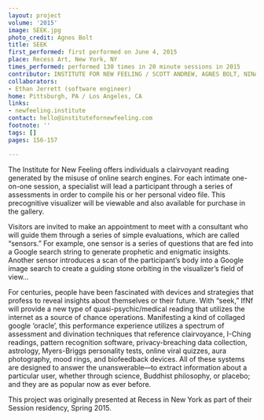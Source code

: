 ```yaml
---
layout: project
volume: '2015'
image: SEEK.jpg
photo_credit: Agnes Bolt
title: SEEK
first_performed: first performed on June 4, 2015
place: Recess Art, New York, NY
times_performed: performed 130 times in 20 minute sessions in 2015
contributor: INSTITUTE FOR NEW FEELING / SCOTT ANDREW, AGNES BOLT, NINA SARNELLE
collaborators:
- Ethan Jerrett (software engineer)
home: Pittsburgh, PA / Los Angeles, CA
links:
- newfeeling.institute
contact: hello@institutefornewfeeling.com
footnote: ''
tags: []
pages: 156-157

---
```


The Institute for New Feeling offers individuals a clairvoyant reading generated by the misuse of online search engines. For each intimate one-on-one session, a specialist will lead a participant through a series of assessments in order to compile his or her personal video file. This precognitive visualizer will be viewable and also available for purchase in the gallery.

Visitors are invited to make an appointment to meet with a consultant who will guide them through a series of simple evaluations, which are called “sensors.” For example, one sensor is a series of questions that are fed into a Google search string to generate prophetic and enigmatic insights. Another sensor introduces a scan of the participant’s body into a Google image search to create a guiding stone orbiting in the visualizer’s field of view…

For centuries, people have been fascinated with devices and strategies that profess to reveal insights about themselves or their future. With “seek,” IfNf will provide a new type of quasi-psychic/medical reading that utilizes the internet as a source of chance operations. Manifesting a kind of collaged google ‘oracle’, this performance experience utilizes a spectrum of assessment and divination techniques that reference clairvoyance, I-Ching readings, pattern recognition software, privacy-breaching data collection, astrology, Myers-Briggs personality tests, online viral quizzes, aura photography, mood rings, and biofeedback devices. All of these systems are designed to answer the unanswerable—to extract information about a particular user, whether through science, Buddhist philosophy, or placebo; and they are as popular now as ever before.

This project was originally presented at Recess in New York as part of their Session residency, Spring 2015.
